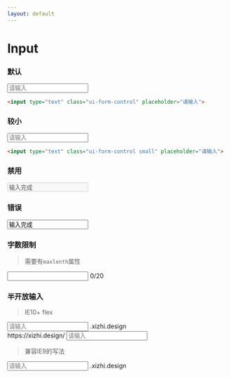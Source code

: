 ```yaml
---
layout: default
---
```


# Input

### 默认

<input type="text" class="ui-form-control" placeholder="请输入">

```html
<input type="text" class="ui-form-control" placeholder="请输入">
```


### 较小

<input type="text" class="ui-form-control small" placeholder="请输入">

```html
<input type="text" class="ui-form-control small" placeholder="请输入">
```

### 禁用

<input type="text" class="ui-form-control disabled" disabled value="输入完成">


### 错误

<input type="text" class="ui-form-control error" value="输入完成">


### 字数限制

> 需要有`maxlenth`属性


<div class="ui-enter-count">
    <input type="text" class="ui-form-control" maxlength="20">
    <span class="count">0/20</span>
</div>




### 半开放输入

> IE10+  flex

<div class="ui-labeled-input mb-10">
    <label class="input-label">
        <input class="input" type="text" placeholder="请输入">
        <span class="text">.xizhi.design</span>
    </label>
</div>



<div class="ui-labeled-input">
    <label class="input-label">
        <span class="text">https://xizhi.design/</span>
        <input class="input" type="text" placeholder="请输入">
    </label>
</div>


> 兼容IE9的写法


<div class="ui-labeled-input ">
    <label class="input-label clf">
        <input class="input fl" type="text" placeholder="请输入">
        <span class="text fl">.xizhi.design</span>
    </label>
</div>






